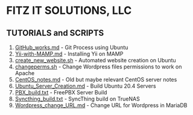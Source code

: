 # FITZ IT SOLUTIONS, LLC

## TUTORIALS and SCRIPTS

1. [GitHub_works.md](https://github.com/fitzitsolutions/FITStutorials/blob/main/files/GitHub_works/GitHub_works.md) - Git Process using Ubuntu
2. [Yii-with-MAMP.md](https://github.com/fitzitsolutions/FITStutorials/blob/main/files/Yii-with-MAMP/Yii-with-MAMP.md) - Installing Yii on MAMP
3. [create_new_website.sh](https://github.com/fitzitsolutions/FITStutorials/blob/main/files/Ubuntu_Web_Server_Scripts/create_new_website.sh) - Automated website creation on Ubuntu
4. [changeperms.sh](https://github.com/fitzitsolutions/FITStutorials/blob/main/files/Ubuntu_Web_Server_Scripts/changeperms.sh) - Change Wordpress files permissions to work on Apache
5. [CentOS_notes.md](https://github.com/fitzitsolutions/FITStutorials/blob/main/files/CentOS_Servers/CentOS_notes.md) - Old but maybe relevant CentOS server notes
6. [Ubuntu_Server_Creation.md](https://github.com/fitzitsolutions/FITStutorials/blob/main/files/Ubuntu_Server_Build/Ubuntu_Server_Creation.md) - Build Ubuntu 20.4 Servers
7. [PBX_build.txt](https://github.com/fitzitsolutions/FITStutorials/blob/main/files/PBX/PBX_build.txt) - FreePBX Server Build
8. [Syncthing_build.txt](https://github.com/fitzitsolutions/FITStutorials/blob/main/files/SyncThing/SyncThing_build.txt) - SyncThing build on TrueNAS
9. [Wordpress_change_URL.md](https://github.com/fitzitsolutions/FITStutorials/blob/main/files/Ubuntu_Web_Server_Scripts/Wordpress_change_URL.md) - Change URL for Wordpress in MariaDB